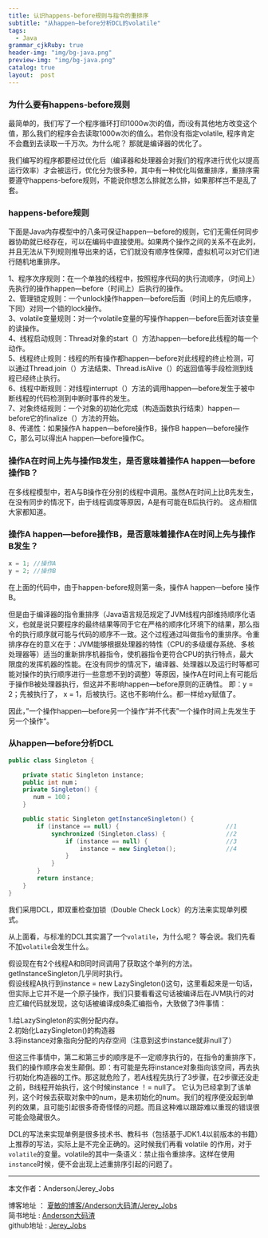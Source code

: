 ```yaml
---
title: 认识happens-before规则与指令的重排序
subtitle: "从happen—before分析DCL的volatile"
tags:
  - Java
grammar_cjkRuby: true
header-img: "img/bg-java.png"
preview-img: "img/bg-java.png"
catalog: true
layout:  post
---
```


### 为什么要有happens-before规则
最简单的，我们写了一个程序循环打印1000w次i的值，而i没有其他地方改变这个值，那么我们的程序会去读取1000w次i的值么。若你没有指定volatile, 程序肯定不会蠢到去读取一千万次。为什么呢？ 那就是编译器的优化了。<br>

我们编写的程序都要经过优化后（编译器和处理器会对我们的程序进行优化以提高运行效率）才会被运行，优化分为很多种，其中有一种优化叫做重排序，重排序需要遵守happens-before规则，不能说你想怎么排就怎么排，如果那样岂不是乱了套。

### happens-before规则
下面是Java内存模型中的八条可保证happen—before的规则，它们无需任何同步器协助就已经存在，可以在编码中直接使用。如果两个操作之间的关系不在此列，并且无法从下列规则推导出来的话，它们就没有顺序性保障，虚拟机可以对它们进行随机地重排序。

1、程序次序规则：在一个单独的线程中，按照程序代码的执行流顺序，（时间上）先执行的操作happen—before（时间上）后执行的操作。<br>
2、管理锁定规则：一个unlock操作happen—before后面（时间上的先后顺序，下同）对同一个锁的lock操作。<br>
3、volatile变量规则：对一个volatile变量的写操作happen—before后面对该变量的读操作。<br>
4、线程启动规则：Thread对象的start（）方法happen—before此线程的每一个动作。<br>
5、线程终止规则：线程的所有操作都happen—before对此线程的终止检测，可以通过Thread.join（）方法结束、Thread.isAlive（）的返回值等手段检测到线程已经终止执行。<br>
6、线程中断规则：对线程interrupt（）方法的调用happen—before发生于被中断线程的代码检测到中断时事件的发生。<br>
7、对象终结规则：一个对象的初始化完成（构造函数执行结束）happen—before它的finalize（）方法的开始。<br>
8、传递性：如果操作A happen—before操作B，操作B happen—before操作C，那么可以得出A happen—before操作C。

### 操作A在时间上先与操作B发生，是否意味着操作A happen—before操作B？

在多线程模型中，若A与B操作在分别的线程中调用。虽然A在时间上比B先发生，在没有同步的情况下，由于线程调度等原因，A是有可能在B后执行的。 这点相信大家都知道。

### 操作A happen—before操作B，是否意味着操作A在时间上先与操作B发生？

``` java
x = 1; //操作A
y = 2; //操作B
```

在上面的代码中，由于happen-before规则第一条，操作A happen—before 操作B。

但是由于编译器的指令重排序（Java语言规范规定了JVM线程内部维持顺序化语义，也就是说只要程序的最终结果等同于它在严格的顺序化环境下的结果，那么指令的执行顺序就可能与代码的顺序不一致。这个过程通过叫做指令的重排序。令重排序存在的意义在于：JVM能够根据处理器的特性（CPU的多级缓存系统、多核处理器等）适当的重新排序机器指令，使机器指令更符合CPU的执行特点，最大限度的发挥机器的性能。在没有同步的情况下，编译器、处理器以及运行时等都可能对操作的执行顺序进行一些意想不到的调整）等原因，操作A在时间上有可能后于操作B被处理器执行，但这并不影响happen—before原则的正确性。
即：y = 2；先被执行了， x = 1，后被执行。这也不影响什么。都一样给xy赋值了。

 因此，”一个操作happen—before另一个操作“并不代表”一个操作时间上先发生于另一个操作“。


### 从happen—before分析DCL

``` java
public class Singleton {

    private static Singleton instance;
    public int num；
    private Singleton() {
       num = 100；
    }

    public static Singleton getInstanceSingleton() {
        if (instance == null) {                              //1
            synchronized (Singleton.class) {                 //2
                if (instance == null) {                      //3
                    instance = new Singleton();              //4
                }
            }
        }
        return instance;
    }
}
```

我们采用DCL，即双重检查加锁（Double Check Lock）的方法来实现单列模式。

从上面看，与标准的DCL其实漏了一个`volatile`，为什么呢？ 等会说。我们先看不加`volatile`会发生什么。

假设现在有2个线程A和B同时间调用了获取这个单列的方法。getInstanceSingleton几乎同时执行。<br>
假设线程A执行到instance = new LazySingleton()这句，这里看起来是一句话，但实际上它并不是一个原子操作，我们只要看看这句话被编译后在JVM执行的对应汇编代码就发现，这句话被编译成8条汇编指令，大致做了3件事情：

1.给LazySingleton的实例分配内存。<br>
2.初始化LazySingleton()的构造器 <br>
3.将instance对象指向分配的内存空间（注意到这步instance就非null了）<br>

但这三件事情中，第二和第三步的顺序是不一定顺序执行的，在指令的重排序下，我们的操作顺序会发生颠倒。即：有可能是先将instance对象指向该空间，再去执行初始化构造器的工作。那这就危险了，若A线程先执行了3步骤，在2步骤还没走之前，B线程开始执行，这个时候instance ！= null了。 它认为已经拿到了该单列，这个时候去获取对象中的num，是未初始化的num。我们的程序便没起到单列的效果，且可能引起很多奇奇怪怪的问题。而且这种难以跟踪难以重现的错误很可能会隐藏很久。

DCL的写法来实现单例是很多技术书、教科书（包括基于JDK1.4以前版本的书籍）上推荐的写法，实际上是不完全正确的。这时候我们再看 volatile 的作用，对于`volatile`的变量。volatile的其中一条语义：禁止指令重排序。这样在使用`instance`时候，便不会出现上述重排序引起的问题了。



----------
本文作者：Anderson/Jerey_Jobs

博客地址   ： [夏敏的博客/Anderson大码渣/Jerey_Jobs][1] <br>
简书地址   :  [Anderson大码渣][2] <br>
github地址 :  [Jerey_Jobs][4]



[1]: http://jerey.cn/
[2]: http://www.jianshu.com/users/016a5ba708a0/latest_articles
[3]: http://blog.csdn.net/jerey_jobs
[4]: https://github.com/Jerey-Jobs
